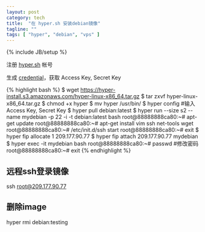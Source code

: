 ```yaml
---
layout: post
category: tech
title:  "在 hyper.sh 安装debian镜像"
tagline: ""
tags: [ "hyper", "debian", "vps" ] 
---
```

{% include JB/setup %}

注册 [hyper.sh](https://console.hyper.sh/register/invite/1yNQ8EdkyMfMW0gLA4kmh8JKG4d8xYSb) 帐号

生成 [credential](https://console.hyper.sh/account/credential)，获取 Access Key, Secret Key

{% highlight bash %}
$ wget https://hyper-install.s3.amazonaws.com/hyper-linux-x86_64.tar.gz
$ tar zxvf hyper-linux-x86_64.tar.gz 
$ chmod +x hyper
$ mv hyper /usr/bin/
$ hyper config
#输入 Access Key, Secret Key
$ hyper pull debian:latest
$ hyper run --size s2 --name mydebian -p 22 -i -t debian:latest bash
root@88888888ca80:~# apt-get update
root@88888888ca80:~# apt-get install vim ssh net-tools wget
root@88888888ca80:~# /etc/init.d/ssh start
root@88888888ca80:~# exit
$ hyper fip allocate 1
209.177.90.77
$ hyper fip attach 209.177.90.77 mydebian
$ hyper exec -it mydebian bash
root@88888888ca80:~# passwd 
#修改密码
root@88888888ca80:~# exit
{% endhighlight %}

## 远程ssh登录镜像

ssh root@209.177.90.77

## 删除image

hyper rmi debian:testing
